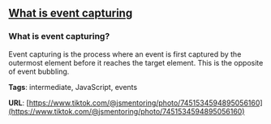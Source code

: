 ## [What is event capturing](#what-is-event-capturing)

### What is event capturing?

Event capturing is the process where an event is first captured by the outermost element before it reaches the target element. This is the opposite of event bubbling.

**Tags**: intermediate, JavaScript, events

**URL**: [https://www.tiktok.com/@jsmentoring/photo/7451534594895056160](https://www.tiktok.com/@jsmentoring/photo/7451534594895056160)
